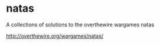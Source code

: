 natas
=====

A collections of solutions to the overthewire wargames natas

http://overthewire.org/wargames/natas/
